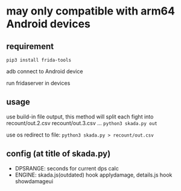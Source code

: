 # may only compatible with arm64 Android devices

## requirement
```
pip3 install frida-tools
```
adb connect to Android device 

run fridaserver in devices

## usage
use build-in file output, this method will split each fight into recount/out.2.csv recount/out.3.csv ...
`python3 skada.py out`

use os redirect to file:
`python3 skada.py > recount/out.csv`

## config (at title of skada.py)
- DPSRANGE: seconds for current dps calc
- ENGINE:  skada.js(outdated) hook applydamage, details.js hook showdamageui

